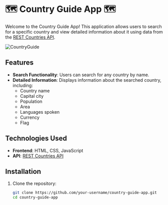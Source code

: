# 🗺️ Country Guide App 🗺️

Welcome to the Country Guide App! This application allows users to search for a specific country and view detailed information about it using data from the [REST Countries API](https://restcountries.com/).

![CountryGuide](https://github.com/TaylorDJones11/SBA308A/assets/72883059/55a56b9c-d569-4113-afb4-e05435bcba67)


## Features

- **Search Functionality**: Users can search for any country by name.
- **Detailed Information**: Displays information about the searched country, including:
  - Country name
  - Capital city
  - Population
  - Area
  - Languages spoken
  - Currency
  - Flag

## Technologies Used

- **Frontend**: HTML, CSS, JavaScript
- **API**: [REST Countries API](https://restcountries.com/)

## Installation

1. Clone the repository:
   ```sh
   git clone https://github.com/your-username/country-guide-app.git
   cd country-guide-app

